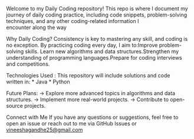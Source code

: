 Welcome to my Daily Coding repository!
This repo is where I document my journey of daily coding practice, including code snippets, problem-solving techniques, and any other coding-related information I encounter along the way

Why Daily Coding?
Consistency is key to mastering any skill, and coding is no exception. By practicing coding every day, I aim to:Improve problem-solving skills.
Learn new algorithms and data structures.Strengthen my understanding of programming languages.Prepare for coding interviews and competitions.

Technologies Used :
This repository will include solutions and code written in:
                                                           * Java
                                                           * Python

Future Plans:
-> Explore more advanced topics in algorithms and data structures.
-> Implement more real-world projects.
-> Contribute to open-source projects.       

Connect with Me If you have any questions or suggestions, feel free to open an issue or reach out to me via GitHub Issues or vineeshagandhe25@gmail.com
